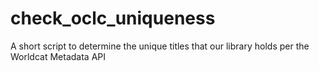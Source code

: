 # check_oclc_uniqueness
A short script to determine the unique titles that our library holds per the Worldcat Metadata API
